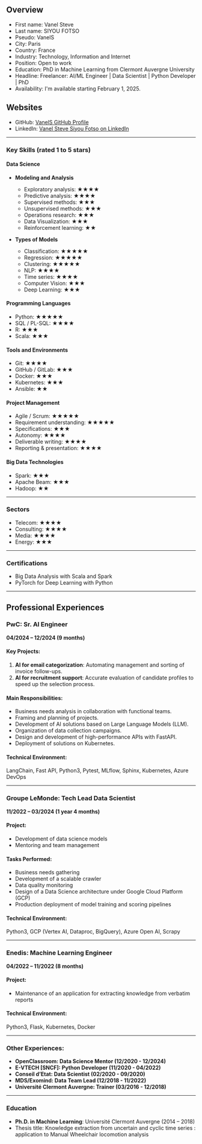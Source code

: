## Overview

- First name: Vanel Steve
- Last name: SIYOU FOTSO
- Pseudo: VanelS
- City: Paris
- Country: France
- Industry: Technology, Information and Internet
- Position: Open to work
- Education: PhD in Machine Learning from Clermont Auvergne University
- Headline: Freelancer: AI/ML Engineer | Data Scientist | Python Developer | PhD
- Availability: I'm available starting February 1, 2025.

## Websites

- GitHub: [VanelS GitHub Profile](https://github.com/VanelS)
- LinkedIn: [Vanel Steve Siyou Fotso on LinkedIn](https://www.linkedin.com/in/vanel-steve-siyou-fotso/)

---

### Key Skills (rated 1 to 5 stars)

#### Data Science

- **Modeling and Analysis**
  - Exploratory analysis: ★★★★
  - Predictive analysis: ★★★★
  - Supervised methods: ★★★
  - Unsupervised methods: ★★★
  - Operations research: ★★★
  - Data Visualization: ★★★
  - Reinforcement learning: ★★

- **Types of Models**
  - Classification: ★★★★★
  - Regression: ★★★★★
  - Clustering: ★★★★★
  - NLP: ★★★★
  - Time series: ★★★★
  - Computer Vision: ★★★
  - Deep Learning: ★★★

#### Programming Languages

- Python: ★★★★★
- SQL / PL-SQL: ★★★★
- R: ★★★
- Scala: ★★★

#### Tools and Environments

- Git: ★★★★
- GitHub / GitLab: ★★★
- Docker: ★★★
- Kubernetes: ★★★
- Ansible: ★★

#### Project Management

- Agile / Scrum: ★★★★★
- Requirement understanding: ★★★★★
- Specifications: ★★★
- Autonomy: ★★★★
- Deliverable writing: ★★★★
- Reporting & presentation: ★★★★

#### Big Data Technologies

- Spark: ★★★
- Apache Beam: ★★★
- Hadoop: ★★

---

### Sectors

- Telecom: ★★★★
- Consulting: ★★★★
- Media: ★★★★
- Energy: ★★★

---

### Certifications

- Big Data Analysis with Scala and Spark
- PyTorch for Deep Learning with Python

---

## Professional Experiences

### PwC: Sr. AI Engineer
**04/2024 – 12/2024 (9 months)**

#### Key Projects:

1. **AI for email categorization**: Automating management and sorting of invoice follow-ups.
2. **AI for recruitment support**: Accurate evaluation of candidate profiles to speed up the selection process.

#### Main Responsibilities:

- Business needs analysis in collaboration with functional teams.
- Framing and planning of projects.
- Development of AI solutions based on Large Language Models (LLM).
- Organization of data collection campaigns.
- Design and development of high-performance APIs with FastAPI.
- Deployment of solutions on Kubernetes.

#### Technical Environment:
LangChain, Fast API, Python3, Pytest, MLflow, Sphinx, Kubernetes, Azure DevOps

---

### Groupe LeMonde: Tech Lead Data Scientist
**11/2022 – 03/2024 (1 year 4 months)**

#### Project:

- Development of data science models
- Mentoring and team management

#### Tasks Performed:

- Business needs gathering
- Development of a scalable crawler
- Data quality monitoring
- Design of a Data Science architecture under Google Cloud Platform (GCP)
- Production deployment of model training and scoring pipelines

#### Technical Environment:
Python3, GCP (Vertex AI, Dataproc, BigQuery), Azure Open AI, Scrapy

---

### Enedis: Machine Learning Engineer
**04/2022 – 11/2022 (8 months)**

#### Project:

- Maintenance of an application for extracting knowledge from verbatim reports

#### Technical Environment:
Python3, Flask, Kubernetes, Docker

---

### Other Experiences:

- **OpenClassroom: Data Science Mentor (12/2020 - 12/2024)**
- **E-VTECH [SNCF]: Python Developer (11/2020 - 04/2022)**
- **Conseil d’Etat: Data Scientist (02/2020 - 09/2020)**
- **MDS/Exomind: Data Team Lead (12/2018 - 11/2022)**
- **Université Clermont Auvergne: Trainer (03/2016 - 12/2018)**

---

### Education

- **Ph.D. in Machine Learning**: Université Clermont Auvergne (2014 – 2018)
- Thesis title: Knowledge extraction from uncertain and cyclic time series : application to Manual Wheelchair locomotion analysis
        